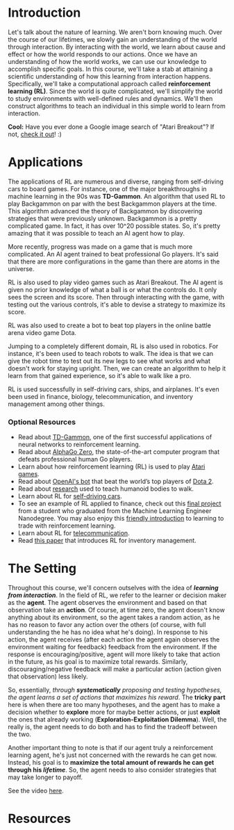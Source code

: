 # Introduction
Let's talk about the nature of learning. We aren't born knowing much. Over the course of our lifetimes, we slowly gain an understanding of the world through interaction. By interacting with the world, we learn about cause and effect or how the world responds to our actions. Once we have an understanding of how the world works, we can use our knowledge to accomplish specific goals. In this course, we'll take a stab at attaining a scientific understanding of how this learning from interaction happens. Specifically, we'll take a computational approach called **reinforcement learning (RL)**. Since the world is quite complicated, we'll simplify the world to study environments with well-defined rules and dynamics. We'll then construct algorithms to teach an individual in this simple world to learn from interaction. 

**Cool:** Have you ever done a Google image search of "Atari Breakout"? If not, [check it out](https://www.google.com/search?q=atari+breakout&client=firefox-b-ab&source=lnms&tbm=isch&sa=X&ved=0ahUKEwjVnpqaid_VAhUN4GMKHRUJAkYQ_AUICigB&biw=1101&bih=732&dpr=2)! :)

# Applications
The applications of RL are numerous and diverse, ranging from self-driving cars to board games. For instance, one of the major breakthroughs in machine learning in the 90s was **TD-Gammon**. An algorithm that used RL to play Backgammon on par with the best Backgammon players at the time. This algorithm advanced the theory of Backgammon by discovering strategies that were previously unknown. Backgammon is a pretty complicated game. In fact, it has over 10^20 possible states. So, it's pretty amazing that it was possible to teach an AI agent how to play. 

More recently, progress was made on a game that is much more complicated. An AI agent trained to beat professional Go players. It's said that there are more configurations in the game than there are atoms in the universe. 

RL is also used to play video games such as Atari Breakout. The AI agent is given no prior knowledge of what a ball is or what the controls do. It only sees the screen and its score. Then through interacting with the game, with testing out the various controls, it's able to devise a strategy to maximize its score. 

RL was also used to create a bot to beat top players in the online battle arena video game Dota. 

Jumping to a completely different domain, RL is also used in robotics. For instance, it's been used to teach robots to walk. The idea is that we can give the robot time to test out its new legs to see what works and what doesn't work for staying upright. Then, we can create an algorithm to help it learn from that gained experience, so it's able to walk like a pro. 

RL is used successfully in self-driving cars, ships, and airplanes. It's even been used in finance, biology, telecommunication, and inventory management among other things. 

### Optional Resources

- Read about [TD-Gammon](https://courses.cs.washington.edu/courses/cse590hk/01sp/Readings/tesauro95cacm.pdf), one of the first successful applications of neural networks to reinforcement learning.
- Read about [AlphaGo Zero](https://deepmind.com/blog/alphago-zero-learning-scratch/), the state-of-the-art computer program that defeats professional human Go players.
- Learn about how reinforcement learning (RL) is used to play [Atari games](https://deepmind.com/research/dqn/).
- Read about [OpenAI's bot](https://blog.openai.com/dota-2/) that beat the world’s top players of [Dota 2](http://www.dota2.com/play/).
- Read about [research](https://deepmind.com/blog/producing-flexible-behaviours-simulated-environments/) used to teach humanoid bodies to walk.
- Learn about RL for [self-driving cars](http://selfdrivingcars.mit.edu/).
- To see an example of RL applied to finance, check out this [final project](https://github.com/ucaiado/QLearning_Trading) from a student who graduated from the Machine Learning Engineer Nanodegree. You may also enjoy this [friendly introduction](http://www.wildml.com/2018/02/introduction-to-learning-to-trade-with-reinforcement-learning/) to learning to trade with reinforcement learning.
- Learn about RL for [telecommunication](https://papers.nips.cc/paper/1740-low-power-wireless-communication-via-reinforcement-learning.pdf).
- Read [this paper](https://goo.gl/e3gaM2) that introduces RL for inventory management.

# The Setting
Throughout this course, we'll concern outselves with the idea of _**learning from interaction**_. In the field of RL, we refer to the learner or decision maker as the **agent**. The agent observes the environment and based on that observation take an **action**. Of course, at time zero, the agent doesn't know anything about its environment, so the agent takes a random action, as he has no reason to favor any action over the others (of course, with full understanding the he has no idea what he's doing). In response to his action, the agent receives (after each action the agent again observes the environment waiting for feedback) feedback from the environment. If the response is encouraging/positive, agent will more likely to take that action in the future, as his goal is to maximize total rewards. Similarly, discouraging/negative feedback will make a particular action (action given that observation) less likely. 

So, essentially, _through **systematically** proposing and testing hypotheses, the agent learns a set of actions that maximizes his reward_. The **tricky part** here is when there are too many hypotheses, and the agent has to make a decision whether to **explore** more for maybe better actions, or just **exploit** the ones that already working (**Exploration-Exploitation Dilemma**). Well, the really is, the agent needs to do both and has to find the tradeoff between the two.

Another important thing to note is that if our agent truly a reinforcement learning agent, he's just not concerned with the rewards he can get now. Instead, his goal is to **maximize the total amount of rewards he can get through his _lifetime_**. So, the agent needs to also consider strategies that may take longer to payoff.

See the video [here](https://youtu.be/nh8Gwdu19nc).

# Resources
